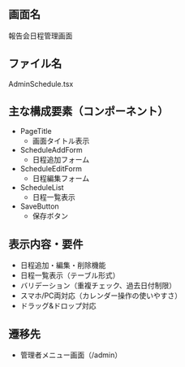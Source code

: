 ## 画面名
報告会日程管理画面

## ファイル名
AdminSchedule.tsx

## 主な構成要素（コンポーネント）
- PageTitle
    - 画面タイトル表示
- ScheduleAddForm
    - 日程追加フォーム
- ScheduleEditForm
    - 日程編集フォーム
- ScheduleList
    - 日程一覧表示
- SaveButton
    - 保存ボタン

## 表示内容・要件
- 日程追加・編集・削除機能
- 日程一覧表示（テーブル形式）
- バリデーション（重複チェック、過去日付制限）
- スマホ/PC両対応（カレンダー操作の使いやすさ）
- ドラッグ&ドロップ対応

## 遷移先
- 管理者メニュー画面（/admin）
